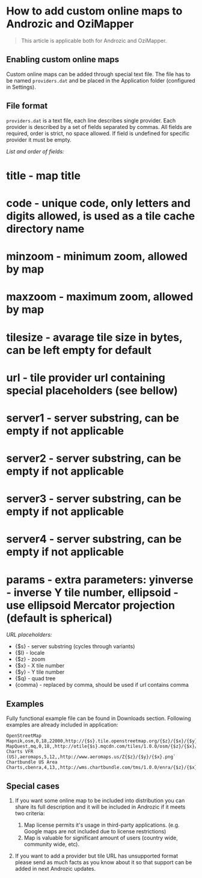 How to add custom online maps to Androzic and OziMapper
=======================================================

> This article is applicable both for Androzic and OziMapper.

Enabling custom online maps
---------------------------

Custom online maps can be added through special text file. The file has to be named `providers.dat` and be placed in the Application folder (configured in Settings).

File format
-----------

`providers.dat` is a text file, each line describes single provider. Each provider is described by a set of fields separated by commas. All fields are required, order is strict, no space allowed. If field is undefined for specific provider it must be empty.

*List and order of fields:*

 # title - map title
 # code - unique code, only letters and digits allowed, is used as a tile cache directory name
 # minzoom - minimum zoom, allowed by map
 # maxzoom - maximum zoom, allowed by map
 # tilesize - avarage tile size in bytes, can be left empty for default
 # url - tile provider url containing special placeholders (see bellow)
 # server1 - server substring, can be empty if not applicable
 # server2 - server substring, can be empty if not applicable
 # server3 - server substring, can be empty if not applicable
 # server4 - server substring, can be empty if not applicable
 # params - extra parameters: yinverse - inverse Y tile number, ellipsoid - use ellipsoid Mercator projection (default is spherical)

*URL placeholders:*

 * {$s} - server substring (cycles through variants)
 * {$l} - locale
 * {$z} - zoom
 * {$x} - X tile number
 * {$y} - Y tile number
 * {$q} - quad tree
 * {comma} - replaced by comma, should be used if url contains comma

Examples
--------

Fully functional example file can be found in Downloads section. Following examples are already included in application:

    OpenStreetMap Mapnik,osm,0,18,22000,http://{$s}.tile.openstreetmap.org/{$z}/{$x}/{$y}.png,a,b,c`
    MapQuest,mq,0,18,,http://otile{$s}.mqcdn.com/tiles/1.0.0/osm/{$z}/{$x}/{$y}.png,0,1,2,3`
    Charts VFR (US),aeromaps,5,12,,http://www.aeromaps.us/Z{$z}/{$y}/{$x}.png`
    Chartbundle US Area Charts,cbenra,4,13,,http://wms.chartbundle.com/tms/1.0.0/enra/{$z}/{$x}/{$y}.png,,,,,yinverse`

Special cases
-------------

1. If you want some online map to be included into distribution you can share its full description and it will be included in Androzic if it meets two criteria:

    1. Map license permits it's usage in third-party applications. (e.g. Google maps are not included due to license restrictions)
    2. Map is valuable for significant amount of users (country wide, community wide, etc).

2. If you want to add a provider but tile URL has unsupported format please send as much facts as you know about it so that support can be added in next Androzic updates.
